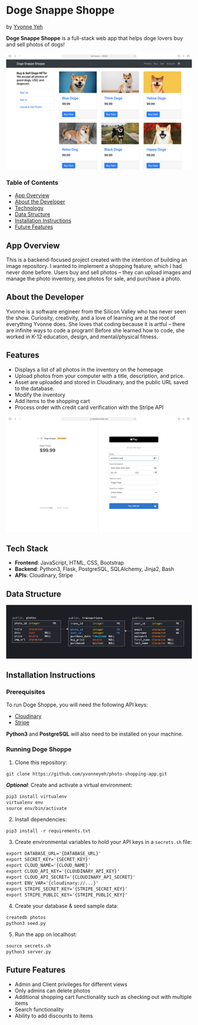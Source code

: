 # Doge Snappe Shoppe

by [Yvonne Yeh](https://yvonneyeh.com)

**Doge Snappe Shoppe** is a full-stack web app that helps doge lovers buy and sell photos of dogs!

![Doge Shoppe](https://raw.githubusercontent.com/yvonneyeh/photo-shopping-app/main/static/img/homepage.png)

### Table of Contents
- [App Overview](#App)
- [About the Developer](#Dev)
- [Technology](#Tech)
- [Data Structure](#Data)
- [Installation Instructions](#Install)
- [Future Features](#Future)

## <a name="App"></a> App Overview
This is a backend-focused project created with the intention of building an image repository. I wanted to implement a shopping feature, which I had never done before. Users buy and sell photos – they can upload images and manage the photo inventory, see photos for sale, and purchase a photo.

## <a name="Dev"></a> About the Developer
Yvonne is a software engineer from the Silicon Valley who has never seen the show. Curiosity, creativity, and a love of learning are at the root of everything Yvonne does. She loves that coding because it is artful – there are infinite ways to code a program! Before she learned how to code, she worked in K-12 education, design, and mental/physical fitness.

## <a name="Features"></a>Features

- Displays a list of all photos in the inventory on the homepage
- Upload photos from your computer with a title, description, and price. 
- Asset are uploaded and stored in Cloudinary, and the public URL saved to the database.
- Modify the inventory
- Add items to the shopping cart
- Process order with credit card verification with the Stripe API

![Checkout with Stripe](https://raw.githubusercontent.com/yvonneyeh/photo-shopping-app/main/static/img/checkout.png)

## <a name="Tech"></a>Tech Stack
- **Frontend**: JavaScript, HTML, CSS, Bootstrap
- **Backend**: Python3, Flask, PostgreSQL, SQLAlchemy, Jinja2, Bash
- **APIs**: Cloudinary, Stripe

## <a name="Data"></a>Data Structure

![Data Model Graphic](https://raw.githubusercontent.com/yvonneyeh/photo-shopping-app/main/static/img/data_model.png)


## <a name="Install"></a>Installation Instructions

### Prerequisites
To run Doge Shoppe, you will need the following API keys: 
- [Cloudinary](https://cloudinary.com/documentation/cloudinary_references)
- [Stripe](https://stripe.com/docs/api)

**Python3** and **PostgreSQL** will also need to be installed on your machine.

### Running Doge Shoppe

1. Clone this repository:
```shell
git clone https://github.com/yvonneyeh/photo-shopping-app.git
```

***Optional***: Create and activate a virtual environment:
```shell
pip3 install virtualenv
virtualenv env
source env/bin/activate
```

2. Install dependencies: 
```shell
pip3 install -r requirements.txt
```

3. Create environmental variables to hold your API keys in a `secrets.sh` file:
```shell
export DATABASE_URL='{DATABASE_URL}'
export SECRET_KEY='{SECRET_KEY}'
export CLOUD_NAME='{CLOUD_NAME}'
export CLOUD_API_KEY='{CLOUDINARY_API_KEY}'
export CLOUD_API_SECRET='{CLOUDINARY_API_SECRET}'
export ENV_VAR='{cloudinary://...}'
export STRIPE_SECRET_KEY='{STRIPE_SECRET_KEY}'
export STRIPE_PUBLIC_KEY='{STRIPE_PUBLIC_KEY}'
```

4. Create your database & seed sample data:
```shell
createdb photos
python3 seed.py
```

5. Run the app on localhost:
```shell
source secrets.sh
python3 server.py
```

## <a name="Future"></a>Future Features
- Admin and Client privileges for different views
- Only admins can delete photos
- Additional shopping cart functionality such as checking out with multiple items
- Search functionality
- Ability to add discounts to items
